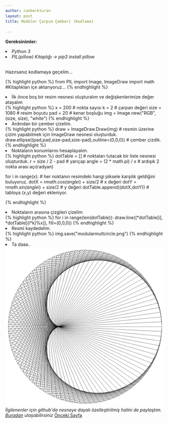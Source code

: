 ```yaml
---
author: canberkturan
layout: post
title: Modüler Çarpım Çemberi (Kodlama)

---
```


<b>Gereksinimler:</b><br>
<li><i>Python 3</i></li>
<li><i>PIL(pillow) Kitaplığı -> pip3 install pillow</i></li><br>
<p>Hazırsanız kodlamaya geçelim...</p>

{% highlight python %}
from PIL import Image, ImageDraw
import math
#Kitaplıkları içe aktarıyoruz...
{% endhighlight %}

<li>İlk önce boş bir resim nesnesi oluşturalım ve değişkenlerimize değer atayalım</li>
{% highlight python %}
x = 200 # nokta sayısı
k = 2 # çarpan değeri
size = 1080 # resim boyutu
pad = 20 # kenar boşluğu
img = Image.new("RGB", (size, size), "white")
{% endhighlight %}
<li>Ardından bir çember çizelim.</li>
{% highlight python %}
draw = ImageDraw.Draw(img) # resmin üzerine çizim yapabilmek için ImageDraw nesnesi oluşturduk.
draw.ellipse((pad,pad,size-pad,size-pad),outline=(0,0,0)) # çember çizdik.
{% endhighlight %}
<li>Noktaların konumlarını hesaplayalım.</li>
{% highlight python %} 
dotTable = [] # noktaları tutacak bir liste nesnesi oluşturduk.
r = size / 2 - pad # yarıçap
angle = (2 * math.pi) / x # ardışık 2 nokta arası açı(radyan)
    
for i in range(x): # her noktanın resimdeki hangi piksele karşılık geldiğini buluyoruz.
    dotX = r*math.cos(angle*i) + size/2 # x değeri
    dotY = r*math.sin(angle*i) + size/2 # y değeri
    dotTable.append((dotX,dotY)) # tabloya (x,y) değeri ekleniyor.
    
{% endhighlight %}
<li>Noktaların arasına çizgileri çizelim</li>
{% highlight python %}
for i in range(len(dotTable)):
    draw.line((*dotTable[i], *dotTable[(i*k)%x]), fill=(0,0,0))
{% endhighlight %}
<li>Resmi kaydedelim.</li>
{% highlight python %}
img.save("modularmultcircle.png")
{% endhighlight %}
<li>Ta daaa..</li>
<img src="/assets/modmultcircle.png"/>
<i>İlgilenenler için github'da nesneye dayalı özelleştirilmiş halini de paylaştım. <a href="https://github.com/canberkturan/PythonProjects/blob/master/ModularMultiplicationCircle.py">Buradan</a> ulaşabilirsiniz</i>
<a href="/2019/05/10/modülerçarpımçemberi2.html">Önceki Sayfa</a>
